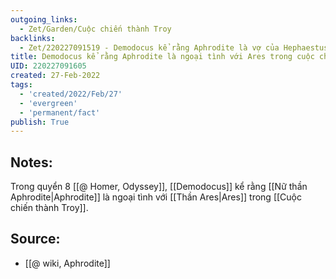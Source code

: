 ```yaml
---
outgoing_links:
  - Zet/Garden/Cuộc chiến thành Troy
backlinks:
  - Zet/220227091519 - Demodocus kể rằng Aphrodite là vợ của Hephaestus
title: Demodocus kể rằng Aphrodite là ngoại tình với Ares trong cuộc chiến Troy
UID: 220227091605
created: 27-Feb-2022
tags:
  - 'created/2022/Feb/27'
  - 'evergreen'
  - 'permanent/fact'
publish: True
---
```

## Notes:
Trong quyển 8 [[@ Homer, Odyssey]],  [[Demodocus]] kể rằng [[Nữ thần Aphrodite|Aphrodite]] là ngoại tình với [[Thần Ares|Ares]] trong [[Cuộc chiến thành Troy]].

## Source:
- [[@ wiki, Aphrodite]]
